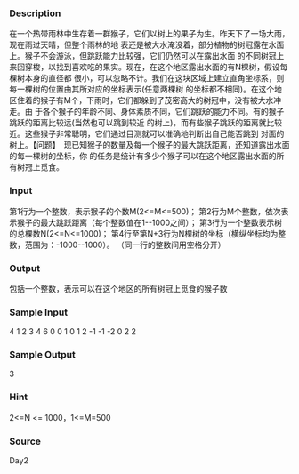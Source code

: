 
### Description

在一个热带雨林中生存着一群猴子，它们以树上的果子为生。昨天下了一场大雨，现在雨过天晴，但整个雨林的地
表还是被大水淹没着，部分植物的树冠露在水面上。猴子不会游泳，但跳跃能力比较强，它们仍然可以在露出水面
的不同树冠上来回穿梭，以找到喜欢吃的果实。现在，在这个地区露出水面的有N棵树，假设每棵树本身的直径都
很小，可以忽略不计。我们在这块区域上建立直角坐标系，则每一棵树的位置由其所对应的坐标表示(任意两棵树
的坐标都不相同)。在这个地区住着的猴子有M个，下雨时，它们都躲到了茂密高大的树冠中，没有被大水冲走。由
于各个猴子的年龄不同、身体素质不同，它们跳跃的能力不同。有的猴子跳跃的距离比较远(当然也可以跳到较近
的树上)，而有些猴子跳跃的距离就比较近。这些猴子非常聪明，它们通过目测就可以准确地判断出自己能否跳到
对面的树上。【问题】　现已知猴子的数量及每一个猴子的最大跳跃距离，还知道露出水面的每一棵树的坐标，你
的任务是统计有多少个猴子可以在这个地区露出水面的所有树冠上觅食。

### Input
第1行为一个整数，表示猴子的个数M(2<=M<=500)；
第2行为M个整数，依次表示猴子的最大跳跃距离（每个整数值在1--1000之间）；
第3行为一个整数表示树的总棵数N(2<=N<=1000)；
第4行至第N+3行为N棵树的坐标（横纵坐标均为整数，范围为：-1000--1000）。
（同一行的整数间用空格分开）

### Output
包括一个整数，表示可以在这个地区的所有树冠上觅食的猴子数

### Sample Input
 4
1 2  3  4
6 
0 0
1 0
1 2
-1 -1
-2  0
2  2 
### Sample Output
3
### Hint
2<=N <= 1000，1<=M=500 

### Source
Day2